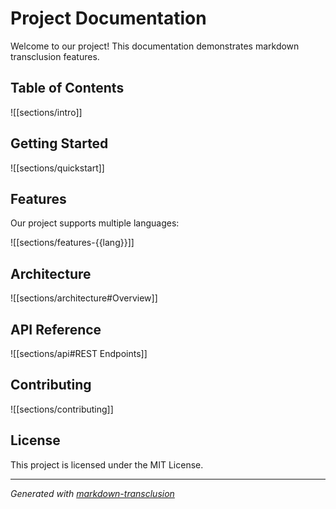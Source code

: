# Project Documentation

Welcome to our project! This documentation demonstrates markdown transclusion features.

## Table of Contents

![[sections/intro]]

## Getting Started

![[sections/quickstart]]

## Features

Our project supports multiple languages:

![[sections/features-{{lang}}]]

## Architecture

![[sections/architecture#Overview]]

## API Reference

![[sections/api#REST Endpoints]]

## Contributing

![[sections/contributing]]

## License

This project is licensed under the MIT License.

---

*Generated with [markdown-transclusion](https://github.com/flyingrobots/markdown-transclusion)*